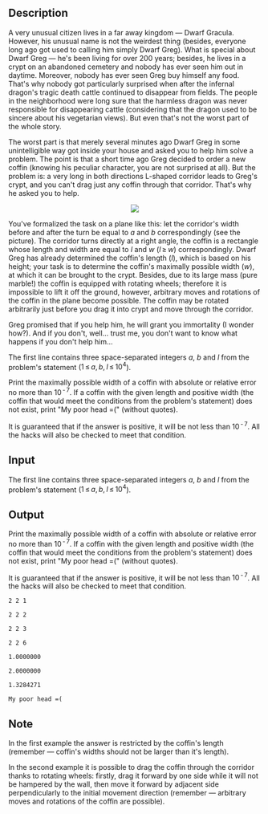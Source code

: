 ## Description

<div><p>A very unusual citizen lives in a far away kingdom — Dwarf Gracula. However, his unusual name is not the weirdest thing (besides, everyone long ago got used to calling him simply Dwarf Greg). What is special about Dwarf Greg — he's been living for over 200 years; besides, he lives in a crypt on an abandoned cemetery and nobody has ever seen him out in daytime. Moreover, nobody has ever seen Greg buy himself any food. That's why nobody got particularly surprised when after the infernal dragon's tragic death cattle continued to disappear from fields. The people in the neighborhood were long sure that the harmless dragon was never responsible for disappearing cattle (considering that the dragon used to be sincere about his vegetarian views). But even that's not the worst part of the whole story.</p><p>The worst part is that merely several minutes ago Dwarf Greg in some unintelligible way got inside your house and asked you to help him solve a problem. The point is that a short time ago Greg decided to order a new coffin (knowing his peculiar character, you are not surprised at all). But the problem is: a very long in both directions L-shaped corridor leads to Greg's crypt, and you can't drag just any coffin through that corridor. That's why he asked you to help.</p><center> <img class="tex-graphics" src="file://EEqgomQE.png" style="max-width: 100.0%;max-height: 100.0%;"> </center><p>You've formalized the task on a plane like this: let the corridor's width before and after the turn be equal to <span class="tex-span"><i>a</i></span> and <span class="tex-span"><i>b</i></span> correspondingly (see the picture). The corridor turns directly at a right angle, the coffin is a rectangle whose length and width are equal to <span class="tex-span"><i>l</i></span> and <span class="tex-span"><i>w</i></span> (<span class="tex-span"><i>l</i> ≥ <i>w</i></span>) correspondingly. Dwarf Greg has already determined the coffin's length (<span class="tex-span"><i>l</i></span>), which is based on his height; your task is to determine the coffin's maximally possible width (<span class="tex-span"><i>w</i></span>), at which it can be brought to the crypt. Besides, due to its large mass (pure marble!) the coffin is equipped with rotating wheels; therefore it is impossible to lift it off the ground, however, arbitrary moves and rotations of the coffin in the plane become possible. The coffin may be rotated arbitrarily just before you drag it into crypt and move through the corridor.</p><p>Greg promised that if you help him, he will grant you immortality (I wonder how?). And if you don't, well... trust me, you don't want to know what happens if you don't help him...</p></div><div class="input-specification"><p>The first line contains three space-separated integers <span class="tex-span"><i>a</i></span>, <span class="tex-span"><i>b</i></span> and <span class="tex-span"><i>l</i></span> from the problem's statement (<span class="tex-span">1 ≤ <i>a</i>, <i>b</i>, <i>l</i> ≤ 10<sup class="upper-index">4</sup></span>).</p></div><div class="output-specification"><p>Print the maximally possible width of a coffin with absolute or relative error no more than <span class="tex-span">10<sup class="upper-index"> - 7</sup></span>. If a coffin with the given length and positive width (the coffin that would meet the conditions from the problem's statement) does not exist, print "<span class="tex-font-style-tt">My poor head =(</span>" (without quotes).</p><p>It is guaranteed that if the answer is positive, it will be not less than <span class="tex-span">10<sup class="upper-index"> - 7</sup></span>. All the hacks will also be checked to meet that condition.</p></div>

## Input

<p>The first line contains three space-separated integers <span class="tex-span"><i>a</i></span>, <span class="tex-span"><i>b</i></span> and <span class="tex-span"><i>l</i></span> from the problem's statement (<span class="tex-span">1 ≤ <i>a</i>, <i>b</i>, <i>l</i> ≤ 10<sup class="upper-index">4</sup></span>).</p>

## Output

<p>Print the maximally possible width of a coffin with absolute or relative error no more than <span class="tex-span">10<sup class="upper-index"> - 7</sup></span>. If a coffin with the given length and positive width (the coffin that would meet the conditions from the problem's statement) does not exist, print "<span class="tex-font-style-tt">My poor head =(</span>" (without quotes).</p><p>It is guaranteed that if the answer is positive, it will be not less than <span class="tex-span">10<sup class="upper-index"> - 7</sup></span>. All the hacks will also be checked to meet that condition.</p>





```input1
2 2 1

```




```input2
2 2 2

```




```input3
2 2 3

```




```input4
2 2 6

```




```output1
1.0000000

```




```output2
2.0000000
```




```output3
1.3284271

```




```output4
My poor head =(

```



## Note

<p>In the first example the answer is restricted by the coffin's length (remember — coffin's widths should not be larger than it's length).</p><p>In the second example it is possible to drag the coffin through the corridor thanks to rotating wheels: firstly, drag it forward by one side while it will not be hampered by the wall, then move it forward by adjacent side perpendicularly to the initial movement direction (remember — arbitrary moves and rotations of the coffin are possible).</p>
